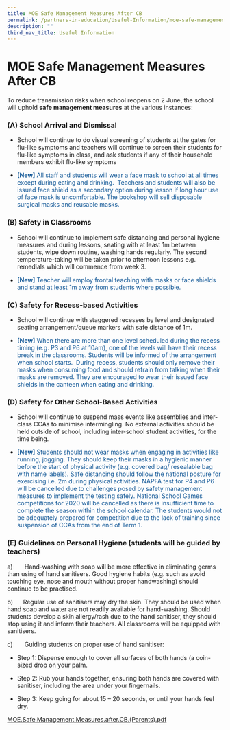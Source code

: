 ```yaml
---
title: MOE Safe Management Measures After CB
permalink: /partners-in-education/Useful-Information/moe-safe-management-measures-after-cb/
description: ""
third_nav_title: Useful Information
---
```

# MOE Safe Management Measures After CB
To reduce transmission risks when school reopens on 2 June, the school will uphold **safe management measures** at the various instances:

### (A) School Arrival and Dismissal

* School will continue to do visual screening of students at the gates for flu-like symptoms and teachers will continue to screen their students for flu-like symptoms in class, and ask students if any of their household members exhibit flu-like symptoms

* <span style = "color: #0b5394"> <b>[New]</b> All staff and students will wear a face mask to school at all times except during eating and drinking.  Teachers and students will also be issued face shield as a secondary option during lesson if long hour use of face mask is uncomfortable. The bookshop will sell disposable surgical masks and reusable masks.</span>

### (B) Safety in Classrooms

* School will continue to implement safe distancing and personal hygiene measures and during lessons, seating with at least 1m between students, wipe down routine, washing hands regularly. The second temperature-taking will be taken prior to afternoon lessons e.g. remedials which will commence from week 3.

* <span style = "color: #0b5394"> <b>[New]</b> Teacher will employ frontal teaching with masks or face shields and stand at least 1m away from students where possible.</span>

### (C) Safety for Recess-based Activities

* School will continue with staggered recesses by level and designated seating arrangement/queue markers with safe distance of 1m.

* <span style = "color: #0b5394"> <b>[New]</b> When there are more than one level scheduled during the recess timing (e.g. P3 and P6 at 10am), one of the levels will have their recess break in the classrooms. Students will be informed of the arrangement when school starts.  During recess, students should only remove their masks when consuming food and should refrain from talking when their masks are removed. They are encouraged to wear their issued face shields in the canteen when eating and drinking.</span> 

### (D) Safety for Other School-Based Activities

* School will continue to suspend mass events like assemblies and inter-class CCAs to minimise intermingling. No external activities should be held outside of school, including inter-school student activities, for the time being.

* <span style = "color: #0b5394"> <b>[New]</b> Students should not wear masks when engaging in activities like running, jogging. They should keep their masks in a hygienic manner before the start of physical activity (e.g. covered bag/ resealable bag with name labels). Safe distancing should follow the national posture for exercising i.e. 2m during physical activities. NAPFA test for P4 and P6 will be cancelled due to challenges posed by safety management measures to implement the testing safely. National School Games competitions for 2020 will be cancelled as there is insufficient time to complete the season within the school calendar. The students would not be adequately prepared for competition due to the lack of training since suspension of CCAs from the end of Term 1.</span> 

### (E) Guidelines on Personal Hygiene (students will be guided by teachers)

a)       Hand-washing with soap will be more effective in eliminating germs than using of hand sanitisers. Good hygiene habits (e.g. such as avoid touching eye, nose and mouth without proper handwashing) should continue to be practised. 

b)      Regular use of sanitisers may dry the skin. They should be used when hand soap and water are not readily available for hand-washing. Should students develop a skin allergy/rash due to the hand sanitiser, they should stop using it and inform their teachers. All classrooms will be equipped with sanitisers.

c)       Guiding students on proper use of hand sanitiser:

*   Step 1: Dispense enough to cover all surfaces of both hands (a coin-sized drop on your palm.

*   Step 2: Rub your hands together, ensuring both hands are covered with sanitiser, including the area under your fingernails.

*   Step 3: Keep going for about 15 – 20 seconds, or until your hands feel dry.


[MOE.Safe.Management.Measures.after.CB.(Parents).pdf](/files/Partners%20in%20Education/Useful%20Information/MOE_Safe_Management_Measures_after_CB_(Parents).pdf)